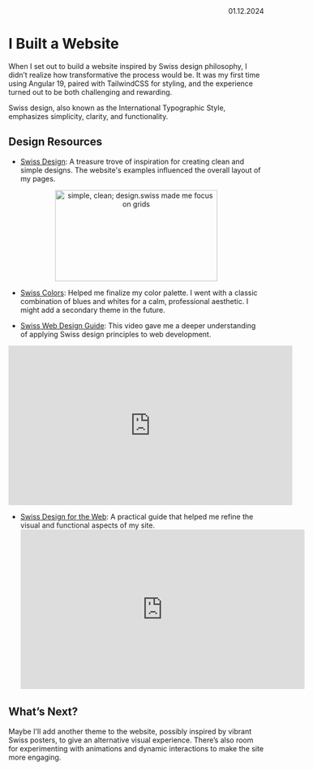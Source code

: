 <div style="text-align: right">
01.12.2024
</div>

# I Built a Website

When I set out to build a website inspired by Swiss design philosophy, I didn’t realize how transformative the process would be. It was my first time using Angular 19, paired with TailwindCSS for styling, and the experience turned out to be both challenging and rewarding.

Swiss design, also known as the $\text{International Typographic Style}$, emphasizes simplicity, clarity, and functionality.

## Design Resources

- [Swiss Design](https://www.design.swiss/): A treasure trove of inspiration for creating clean and simple designs. The website's examples influenced the overall layout of my pages.

<div style="text-align: center">
  <img alt="simple, clean; design.swiss made me focus on grids" height="180" src="images/design-swiss.png" title="Homepage of design.swiss" width="320"/>
</div>

- [Swiss Colors](https://fabianburghardt.de/swisscolors/): Helped me finalize my color palette. I went with a classic combination of blues and whites for a calm, professional aesthetic. I might add a secondary theme in the future.

- [Swiss Web Design Guide](https://youtu.be/qdHipyZgOTY?si=pQ7t1XAlPeYUK03I): This video gave me a deeper understanding of applying Swiss design principles to web development.

<iframe width="560" height="315" src="https://www.youtube.com/embed/qdHipyZgOTY?si=0nrzt4BnqhfRQP8S" title="YouTube video player" frameborder="0" allow="accelerometer; autoplay; clipboard-write; encrypted-media; gyroscope; picture-in-picture; web-share" referrerpolicy="strict-origin-when-cross-origin" allowfullscreen></iframe>  

- [Swiss Design for the Web](https://www.youtube.com/watch?v=06WMy5jsjIg&t=231s&pp=ygUUc3dpc3MgZGVzaWduIHdlYnNpdGU%3D): A practical guide that helped me refine the visual and functional aspects of my site.
  <iframe width="560" height="315" src="https://www.youtube.com/embed/06WMy5jsjIg?si=IF2vWxa8Z211Kfd-" title="YouTube video player" frameborder="0" allow="accelerometer; autoplay; clipboard-write; encrypted-media; gyroscope; picture-in-picture; web-share" referrerpolicy="strict-origin-when-cross-origin" allowfullscreen></iframe>

## What’s Next?

Maybe I'll add another theme to the website, possibly inspired by vibrant Swiss posters, to give an alternative visual experience. There’s also room for experimenting with animations and dynamic interactions to make the site more engaging.

